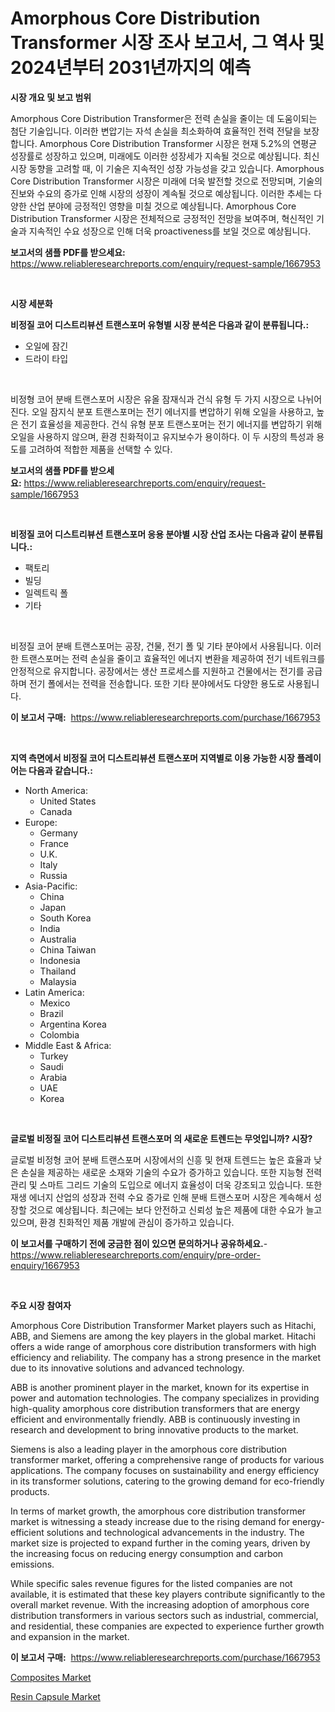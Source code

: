 <p><h1>Amorphous Core Distribution Transformer 시장 조사 보고서, 그 역사 및 2024년부터 2031년까지의 예측</h1></p><p><strong>시장 개요 및 보고 범위</strong></p>
<p><p>Amorphous Core Distribution Transformer은 전력 손실을 줄이는 데 도움이되는 첨단 기술입니다. 이러한 변압기는 자석 손실을 최소화하여 효율적인 전력 전달을 보장합니다. Amorphous Core Distribution Transformer 시장은 현재 5.2%의 연평균 성장률로 성장하고 있으며, 미래에도 이러한 성장세가 지속될 것으로 예상됩니다. 최신 시장 동향을 고려할 때, 이 기술은 지속적인 성장 가능성을 갖고 있습니다. Amorphous Core Distribution Transformer 시장은 미래에 더욱 발전할 것으로 전망되며, 기술의 진보와 수요의 증가로 인해 시장의 성장이 계속될 것으로 예상됩니다. 이러한 추세는 다양한 산업 분야에 긍정적인 영향을 미칠 것으로 예상됩니다. Amorphous Core Distribution Transformer 시장은 전체적으로 긍정적인 전망을 보여주며, 혁신적인 기술과 지속적인 수요 성장으로 인해 더욱 proactiveness를 보일 것으로 예상됩니다.</p></p>
<p><strong>보고서의 샘플 PDF를 받으세요:</strong> <a href="https://www.reliableresearchreports.com/enquiry/request-sample/1667953">https://www.reliableresearchreports.com/enquiry/request-sample/1667953</a></p>
<p>&nbsp;</p>
<p><strong>시장 세분화</strong></p>
<p><strong>비정질 코어 디스트리뷰션 트랜스포머 유형별 시장 분석은 다음과 같이 분류됩니다.:</strong></p>
<p><ul><li>오일에 잠긴</li><li>드라이 타입</li></ul></p>
<p>&nbsp;</p>
<p><p>비정형 코어 분배 트랜스포머 시장은 유올 잠재식과 건식 유형 두 가지 시장으로 나뉘어 진다. 오일 잠지식 분포 트랜스포머는 전기 에너지를 변압하기 위해 오일을 사용하고, 높은 전기 효율성을 제공한다. 건식 유형 분포 트랜스포머는 전기 에너지를 변압하기 위해 오일을 사용하지 않으며, 환경 친화적이고 유지보수가 용이하다. 이 두 시장의 특성과 용도를 고려하여 적합한 제품을 선택할 수 있다.</p></p>
<p><strong>보고서의 샘플 PDF를 받으세요:</strong>&nbsp;<a href="https://www.reliableresearchreports.com/enquiry/request-sample/1667953">https://www.reliableresearchreports.com/enquiry/request-sample/1667953</a></p>
<p>&nbsp;</p>
<p><strong> 비정질 코어 디스트리뷰션 트랜스포머 응용 분야별 시장 산업 조사는 다음과 같이 분류됩니다.:</strong></p>
<p><ul><li>팩토리</li><li>빌딩</li><li>일렉트릭 폴</li><li>기타</li></ul></p>
<p>&nbsp;</p>
<p><p>비정질 코어 분배 트랜스포머는 공장, 건물, 전기 폴 및 기타 분야에서 사용됩니다. 이러한 트랜스포머는 전력 손실을 줄이고 효율적인 에너지 변환을 제공하여 전기 네트워크를 안정적으로 유지합니다. 공장에서는 생산 프로세스를 지원하고 건물에서는 전기를 공급하며 전기 폴에서는 전력을 전송합니다. 또한 기타 분야에서도 다양한 용도로 사용됩니다.</p></p>
<p><strong>이 보고서 구매:</strong>&nbsp; <a href="https://www.reliableresearchreports.com/purchase/1667953">https://www.reliableresearchreports.com/purchase/1667953</a></p>
<p>&nbsp;</p>
<p><strong>지역 측면에서 비정질 코어 디스트리뷰션 트랜스포머 지역별로 이용 가능한 시장 플레이어는 다음과 같습니다.:</strong></p>
<p><ul>
    <li>
        North America:
        <ul>
            <li>United States</li>
            <li>Canada</li>
        </ul>
    </li>
    <li>
        Europe:
        <ul>
            <li>Germany</li>
            <li>France</li>
            <li>U.K.</li>
            <li>Italy</li>
            <li>Russia</li>
        </ul>
    </li>
    <li>
        Asia-Pacific:
        <ul>
            <li>China</li>
            <li>Japan</li>
            <li>South Korea</li>
            <li>India</li>
            <li>Australia</li>
            <li>China Taiwan</li>
            <li>Indonesia</li>
            <li>Thailand</li>
            <li>Malaysia</li>
        </ul>
    </li>
    <li>
        Latin America:
        <ul>
            <li>Mexico</li>
            <li>Brazil</li>
            <li>Argentina Korea</li>
            <li>Colombia</li>
        </ul>
    </li>
    <li>
        Middle East & Africa:
        <ul>
            <li>Turkey</li>
            <li>Saudi</li>
            <li>Arabia</li>
            <li>UAE</li>
            <li>Korea</li>
        </ul>
    </li>
    </ul></p>
<p>&nbsp;</p>
<p><strong>글로벌 비정질 코어 디스트리뷰션 트랜스포머 의 새로운 트렌드는 무엇입니까? 시장?</strong></p>
<p><p>글로벌 비정형 코어 분배 트랜스포머 시장에서의 신흥 및 현재 트렌드는 높은 효율과 낮은 손실을 제공하는 새로운 소재와 기술의 수요가 증가하고 있습니다. 또한 지능형 전력 관리 및 스마트 그리드 기술의 도입으로 에너지 효율성이 더욱 강조되고 있습니다. 또한 재생 에너지 산업의 성장과 전력 수요 증가로 인해 분배 트랜스포머 시장은 계속해서 성장할 것으로 예상됩니다. 최근에는 보다 안전하고 신뢰성 높은 제품에 대한 수요가 늘고 있으며, 환경 친화적인 제품 개발에 관심이 증가하고 있습니다.</p></p>
<p><strong>이 보고서를 구매하기 전에 궁금한 점이 있으면 문의하거나 공유하세요.</strong>- <a href="https://www.reliableresearchreports.com/enquiry/pre-order-enquiry/1667953">https://www.reliableresearchreports.com/enquiry/pre-order-enquiry/1667953</a></p>
<p>&nbsp;</p>
<p><strong>주요 시장 참여자</strong></p>
<p><p>Amorphous Core Distribution Transformer Market players such as Hitachi, ABB, and Siemens are among the key players in the global market. Hitachi offers a wide range of amorphous core distribution transformers with high efficiency and reliability. The company has a strong presence in the market due to its innovative solutions and advanced technology.</p><p>ABB is another prominent player in the market, known for its expertise in power and automation technologies. The company specializes in providing high-quality amorphous core distribution transformers that are energy efficient and environmentally friendly. ABB is continuously investing in research and development to bring innovative products to the market.</p><p>Siemens is also a leading player in the amorphous core distribution transformer market, offering a comprehensive range of products for various applications. The company focuses on sustainability and energy efficiency in its transformer solutions, catering to the growing demand for eco-friendly products.</p><p>In terms of market growth, the amorphous core distribution transformer market is witnessing a steady increase due to the rising demand for energy-efficient solutions and technological advancements in the industry. The market size is projected to expand further in the coming years, driven by the increasing focus on reducing energy consumption and carbon emissions.</p><p>While specific sales revenue figures for the listed companies are not available, it is estimated that these key players contribute significantly to the overall market revenue. With the increasing adoption of amorphous core distribution transformers in various sectors such as industrial, commercial, and residential, these companies are expected to experience further growth and expansion in the market.</p></p>
<p><strong>이 보고서 구매:</strong>&nbsp;&nbsp;<a href="https://www.reliableresearchreports.com/purchase/1667953">https://www.reliableresearchreports.com/purchase/1667953</a></p>
<p><p><a href="https://fuschia-pecorino-a6d.notion.site/Composites-Market-Research-Report-Reveals-The-Latest-Trends-And-Opportunities-of-this-Market-for-Per-cfaa978589824ce58c8aa17a105f9a7b">Composites Market</a></p><p><a href="https://changeable-paste-463.notion.site/Resin-Capsule-Market-Size-and-Examines-its-Market-Scope-with-a-Primary-Focus-on-Growth-Opportuniti-6e3a52fc020c45a7abee06bc3e13af1f">Resin Capsule Market</a></p></p>
